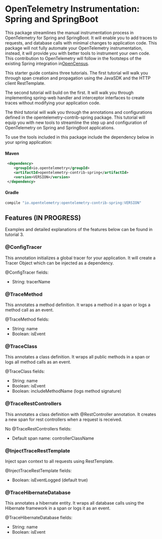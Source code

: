 # OpenTelemetry Instrumentation: Spring and SpringBoot

This package streamlines the manual instrumentation process in OpenTelemetry for Spring and SpringBoot. It will enable you to add traces to requests, and database calls with minimal changes to application code. This package will not fully automate your OpenTelemetry instrumentation, instead, it will provide you with better tools to instrument your own code.
This contribution to OpenTelemetry will follow in the footsteps of the existing Spring integration in[OpenCensus](https://github.com/census-instrumentation/opencensus-java/tree/master/contrib/spring/src/main/java/io/opencensus/contrib/spring).

This starter guide contains three tutorials. The first tutorial will walk you through span creation and propagation using the JavaSDK and the HTTP client RestTemplate. 

The second tutorial will build on the first. It will walk you through implementing spring-web handler and interceptor interfaces to create traces without modifying your application code. 

The third tutorial will walk you through the annotations and configurations defined in the opentelemetry-contrib-spring package. This tutorial will equip you with new tools to streamline the step up and configuration of OpenTelemetry on Spring and SpringBoot applications.

To use the tools included in this package include the dependency below in your spring application:


#### Maven
```xml
 <dependency>
    <groupId>io.opentelemetry</groupId>
    <artifactId>opentelemetry-contrib-spring</artifactId>
    <version>VERSION</version>
 </dependency>
```

#### Gradle 
```gradle
compile "io.opentelemetry:opentelemetry-contrib-spring:VERSION"
```

## Features (IN PROGRESS)

Examples and detailed explanations of the features below can be found in tutorial 3. 

### @ConfigTracer

This annotation initializes a global tracer for your application. It will create a Tracer Object which can be injected as a dependency.

@ConfigTracer fields:
- String: tracerName
 
### @TraceMethod  

This annotates a method definition. It wraps a method in a span or logs a method call as an event.

@TraceMethod fields: 
- String: name
- Boolean: isEvent 


### @TraceClass 

This annotates a class definition. It wraps all public methods in a span or logs all method calls as an event.

@TraceClass fields: 
- String: name
- Boolean: isEvent
- Boolean: includeMethodName (logs method signature)


### @TraceRestControllers

This annotates a class definition with @RestController annotation. It creates a new span for rest controllers when a request is received. 

No @TraceRestControllers fields: 
- Default span name: controllerClassName


### @InjectTraceRestTemplate

Inject span context to all requests using RestTemplate.

@InjectTraceRestTemplate fields: 
- Boolean: isEventLogged (default true) 

### @TraceHibernateDatabase

This annotates a hibernate entity. It wraps all database calls using the Hibernate framework in a span or logs it as an event.

@TraceHibernateDatabase fields: 
- String: name
- Boolean: isEvent 


